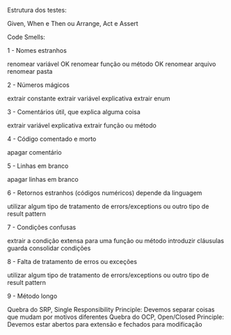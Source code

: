 Estrutura dos testes:

Given, When e Then ou Arrange, Act e Assert

Code Smells:

1 - Nomes estranhos

renomear variável OK
renomear função ou método OK
renomear arquivo
renomear pasta

2 - Números mágicos

extrair constante
extrair variável explicativa
extrair enum

3 - Comentários útil, que explica alguma coisa

extrair variável explicativa
extrair função ou método

4 - Código comentado e morto

apagar comentário

5 - Linhas em branco

apagar linhas em branco

6 - Retornos estranhos (códigos numéricos)
depende da linguagem

utilizar algum tipo de tratamento de errors/exceptions ou outro tipo de result pattern

7 - Condições confusas

extrair a condição extensa para uma função ou método
introduzir cláusulas guarda
consolidar condições

8 - Falta de tratamento de erros ou exceções

utilizar algum tipo de tratamento de errors/exceptions ou outro tipo de result pattern

9 - Método longo

Quebra do SRP, Single Responsibility Principle: Devemos separar coisas que mudam por motivos diferentes
Quebra do OCP, Open/Closed Principle: Devemos estar abertos para extensão e fechados para modificação
